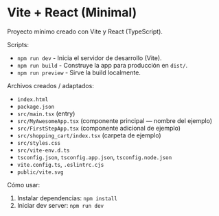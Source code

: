 # Vite + React (Minimal)

Proyecto mínimo creado con Vite y React (TypeScript).

Scripts:

- `npm run dev` - Inicia el servidor de desarrollo (Vite).
- `npm run build` - Construye la app para producción en `dist/`.
- `npm run preview` - Sirve la build localmente.

Archivos creados / adaptados:

- `index.html`
- `package.json`
- `src/main.tsx` (entry)
- `src/MyAwesomeApp.tsx` (componente principal — nombre del ejemplo)
- `src/FirstStepApp.tsx` (componente adicional de ejemplo)
- `src/shopping_cart/index.tsx` (carpeta de ejemplo)
- `src/styles.css`
- `src/vite-env.d.ts`
- `tsconfig.json`, `tsconfig.app.json`, `tsconfig.node.json`
- `vite.config.ts`, `.eslintrc.cjs`
- `public/vite.svg`

Cómo usar:

1. Instalar dependencias: `npm install`
2. Iniciar dev server: `npm run dev`

